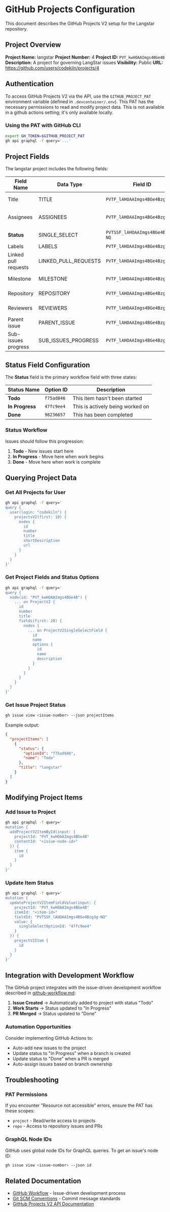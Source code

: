 # GitHub Projects Configuration

This document describes the GitHub Projects V2 setup for the Langstar repository.

## Project Overview

**Project Name:** langstar
**Project Number:** 4
**Project ID:** `PVT_kwHOAAImgs4BGe4B`
**Description:** A project for governing LangStar issues
**Visibility:** Public
**URL:** https://github.com/users/codekiln/projects/4

## Authentication

To access GitHub Projects V2 via the API, use the `GITHUB_PROJECT_PAT` environment variable (defined in `.devcontainer/.env`). This PAT has the necessary permissions to read and modify project data. This is not available in a github actions setting; it's only available locally.

### Using the PAT with GitHub CLI

```bash
export GH_TOKEN=$GITHUB_PROJECT_PAT
gh api graphql -f query='...'
```

## Project Fields

The langstar project includes the following fields:

| Field Name | Data Type | Field ID | Description |
|------------|-----------|----------|-------------|
| Title | TITLE | `PVTF_lAHOAAImgs4BGe4Bzg3g-NI` | Issue/PR title |
| Assignees | ASSIGNEES | `PVTF_lAHOAAImgs4BGe4Bzg3g-NM` | Who is working on this |
| **Status** | SINGLE_SELECT | `PVTSSF_lAHOAAImgs4BGe4Bzg3g-NQ` | Current work status |
| Labels | LABELS | `PVTF_lAHOAAImgs4BGe4Bzg3g-NU` | Issue labels |
| Linked pull requests | LINKED_PULL_REQUESTS | `PVTF_lAHOAAImgs4BGe4Bzg3g-NY` | Associated PRs |
| Milestone | MILESTONE | `PVTF_lAHOAAImgs4BGe4Bzg3g-Nc` | Release milestone |
| Repository | REPOSITORY | `PVTF_lAHOAAImgs4BGe4Bzg3g-Ng` | Source repository |
| Reviewers | REVIEWERS | `PVTF_lAHOAAImgs4BGe4Bzg3g-Nk` | PR reviewers |
| Parent issue | PARENT_ISSUE | `PVTF_lAHOAAImgs4BGe4Bzg3g-No` | Parent issue link |
| Sub-issues progress | SUB_ISSUES_PROGRESS | `PVTF_lAHOAAImgs4BGe4Bzg3g-Ns` | Child issue tracking |

## Status Field Configuration

The **Status** field is the primary workflow field with three states:

| Status Name | Option ID | Description |
|-------------|-----------|-------------|
| **Todo** | `f75ad846` | This item hasn't been started |
| **In Progress** | `47fc9ee4` | This is actively being worked on |
| **Done** | `98236657` | This has been completed |

### Status Workflow

Issues should follow this progression:

1. **Todo** - New issues start here
2. **In Progress** - Move here when work begins
3. **Done** - Move here when work is complete

## Querying Project Data

### Get All Projects for User

```bash
gh api graphql -f query='
query {
  user(login: "codekiln") {
    projectsV2(first: 10) {
      nodes {
        id
        number
        title
        shortDescription
        url
      }
    }
  }
}'
```

### Get Project Fields and Status Options

```bash
gh api graphql -f query='
query {
  node(id: "PVT_kwHOAAImgs4BGe4B") {
    ... on ProjectV2 {
      id
      number
      title
      fields(first: 20) {
        nodes {
          ... on ProjectV2SingleSelectField {
            id
            name
            options {
              id
              name
              description
            }
          }
        }
      }
    }
  }
}'
```

### Get Issue Project Status

```bash
gh issue view <issue-number> --json projectItems
```

Example output:
```json
{
  "projectItems": [
    {
      "status": {
        "optionId": "f75ad846",
        "name": "Todo"
      },
      "title": "langstar"
    }
  ]
}
```

## Modifying Project Items

### Add Issue to Project

```bash
gh api graphql -f query='
mutation {
  addProjectV2ItemById(input: {
    projectId: "PVT_kwHOAAImgs4BGe4B"
    contentId: "<issue-node-id>"
  }) {
    item {
      id
    }
  }
}'
```

### Update Item Status

```bash
gh api graphql -f query='
mutation {
  updateProjectV2ItemFieldValue(input: {
    projectId: "PVT_kwHOAAImgs4BGe4B"
    itemId: "<item-id>"
    fieldId: "PVTSSF_lAHOAAImgs4BGe4Bzg3g-NQ"
    value: {
      singleSelectOptionId: "47fc9ee4"
    }
  }) {
    projectV2Item {
      id
    }
  }
}'
```

## Integration with Development Workflow

The GitHub project integrates with the issue-driven development workflow described in [github-workflow.md](./github-workflow.md):

1. **Issue Created** → Automatically added to project with status "Todo"
2. **Work Starts** → Status updated to "In Progress"
3. **PR Merged** → Status updated to "Done"

### Automation Opportunities

Consider implementing GitHub Actions to:
- Auto-add new issues to the project
- Update status to "In Progress" when a branch is created
- Update status to "Done" when a PR is merged
- Auto-assign issues based on branch ownership

## Troubleshooting

### PAT Permissions

If you encounter "Resource not accessible" errors, ensure the PAT has these scopes:
- `project` - Read/write access to projects
- `repo` - Access to repository issues and PRs

### GraphQL Node IDs

GitHub uses global node IDs for GraphQL queries. To get an issue's node ID:

```bash
gh issue view <issue-number> --json id
```

## Related Documentation

- [GitHub Workflow](./github-workflow.md) - Issue-driven development process
- [Git SCM Conventions](./git-scm-conventions.md) - Commit message standards
- [GitHub Projects V2 API Documentation](https://docs.github.com/en/issues/planning-and-tracking-with-projects/automating-your-project/using-the-api-to-manage-projects)
